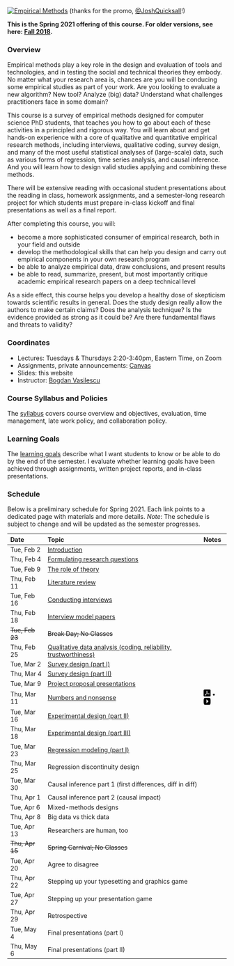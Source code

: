 [![Empirical Methods](assets/promo/promo.001.jpeg)](https://www.youtube.com/watch?v=TFkcCqmlLms "17-803 Empirical Methods")
(thanks for the promo, [@JoshQuicksall](https://twitter.com/JoshQuicksall)!)

**This is the Spring 2021 offering of this course. For older versions, see here: [Fall 2018](https://bvasiles.github.io/empirical-methods/fall-2018).**

### Overview

Empirical methods play a key role in the design and evaluation of tools and technologies, and in testing the social and technical theories they embody. No matter what your research area is, chances are you will be conducing some empirical studies as 
part of your work. Are you looking to evaluate a new algorithm? New tool? 
Analyze (big) data? Understand what challenges practitioners face in some domain? 

This course is a survey of empirical methods designed for computer 
science PhD students, that teaches you how to go about each of these activities in a principled and rigorous way. You will learn about and get hands-on experience with a core of qualitative and quantitative empirical research methods, including interviews, 
qualitative coding, survey design, and many of the most useful statistical analyses of (large-scale) data, such as various forms of regression, time series analysis, and causal inference. And you will learn how to design valid studies applying and combining these methods.

There will be extensive reading with occasional student presentations about 
the reading in class, homework assignments, and a semester-long research 
project for which students must prepare in-class kickoff and final presentations 
as well as a final report.

After completing this course, you will:

-  become a more sophisticated consumer of empirical research, both in your field and outside
-  develop the methodological skills that can help you design and carry out empirical components in your own research program
-  be able to analyze empirical data, draw conclusions, and present results 
-  be able to read, summarize, present, but most importantly critique academic empirical research papers on a deep technical level

As a side effect, this course helps you develop a healthy dose of skepticism towards scientific results in general. Does the study design really allow the authors to make certain claims? Does the analysis technique? Is the evidence provided as strong as it could be? Are there fundamental flaws and threats to validity?

### Coordinates
- Lectures: Tuesdays & Thursdays 2:20-3:40pm, Eastern Time, on Zoom
- Assignments, private announcements: [Canvas](https://canvas.cmu.edu/courses/22393)
- Slides: this website
- Instructor: [Bogdan Vasilescu](https://bvasiles.github.io)

### Course Syllabus and Policies
The [syllabus](syllabus.md) covers course overview and objectives, evaluation, 
time management, late work policy, and collaboration policy.

### Learning Goals
The [learning goals](learning-goals.md) describe what I want students to know 
or be able to do by the end of the semester. 
I evaluate whether learning goals have been achieved through assignments, 
written project reports, and in-class presentations.


### Schedule

Below is a preliminary schedule for Spring 2021. Each link points to a dedicated page with materials and more details.
*Note*: The schedule is subject to change and will be updated as the semester progresses. 

| Date        		| Topic 	| Notes |
| :------------- 	|:--------|:-------- |
Tue, Feb 2 | [Introduction](pages/feb02-intro.md) | 
Thu, Feb 4 | [Formulating research questions](pages/feb04-rqs.md) |
Tue, Feb 9 | [The role of theory](pages/feb09-theory.md) |
Thu, Feb 11 | [Literature review](pages/feb11-litreview.md) |
Tue, Feb 16 | [Conducting interviews](pages/feb16-interviews.md) |
Thu, Feb 18 | [Interview model papers](pages/feb18-interviews-examples.md) |
~~Tue, Feb 23~~ | ~~Break Day; No Classes~~ |
Thu, Feb 25 | [Qualitative data analysis (coding, reliability, trustworthiness)](pages/feb25-coding.md) |
Tue, Mar 2 | [Survey design (part I)](pages/mar02-mar04-surveys.md) | 
Thu, Mar 4 | [Survey design (part II)](pages/mar02-mar04-surveys.md) |
Tue, Mar 9 | [Project proposal presentations](pages/mar09-proposals.md) |
Thu, Mar 11 | [Numbers and nonsense](pages/mar11-numbers.md) | [![youtube](assets/images/pdf+icon-1320184983790944082_16.png)](https://bvasiles.github.io/empirical-methods/slides/10-experiments-pt1.pdf) • [![youtube](assets/images/youtube+icon-1320184954376704211_16.png)](https://youtu.be/HiCYuUUsa4A)
Tue, Mar 16 | [Experimental design (part II)]() |
Thu, Mar 18 | [Experimental design (part III)]() |
Tue, Mar 23 | [Regression modeling (part I)]() |
Thu, Mar 25 | Regression discontinuity design |
Tue, Mar 30 | Causal inference part 1 (first differences, diff in diff) |
Thu, Apr 1 | Causal inference part 2 (causal impact) |
Tue, Apr 6 | Mixed-methods designs |
Thu, Apr 8 | Big data vs thick data |
Tue, Apr 13 | Researchers are human, too |
~~Thu, Apr 15~~ | ~~Spring Carnival; No Classes~~ |
Tue, Apr 20 | Agree to disagree |
Thu, Apr 22 | Stepping up your typesetting and graphics game |
Tue, Apr 27 | Stepping up your presentation game |
Thu, Apr 29 | Retrospective |
Tue, May 4 | Final presentations (part I) |
Thu, May 6 | Final presentations (part II) |


